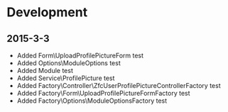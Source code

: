 # Development

2015-3-3
--------
- Added Form\UploadProfilePictureForm test
- Added Options\ModuleOptions test
- Added Module test
- Added Service\ProfilePicture test
- Added Factory\Controller\ZfcUserProfilePictureControllerFactory test
- Added Factory\Form\UploadProfilePictureFormFactory test
- Added Factory\Options\ModuleOptionsFactory test
